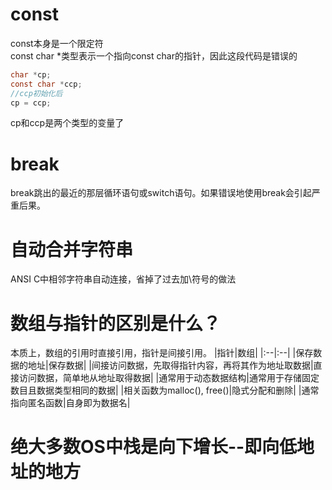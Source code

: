 # const
const本身是一个限定符<br>
const char *类型表示一个指向const char的指针，因此这段代码是错误的
```C
char *cp;
const char *ccp;
//ccp初始化后
cp = ccp;
```
cp和ccp是两个类型的变量了
# break
break跳出的最近的那层循环语句或switch语句。如果错误地使用break会引起严重后果。
# 自动合并字符串
ANSI C中相邻字符串自动连接，省掉了过去加\符号的做法
# 数组与指针的区别是什么？
本质上，数组的引用时直接引用，指针是间接引用。
|指针|数组|
|:--|:--|
|保存数据的地址|保存数据|
|间接访问数据，先取得指针内容，再将其作为地址取数据|直接访问数据，简单地从地址取得数据|
|通常用于动态数据结构|通常用于存储固定数目且数据类型相同的数据|
|相关函数为malloc(), free()|隐式分配和删除|
|通常指向匿名函数|自身即为数据名|
# 绝大多数OS中栈是向下增长--即向低地址的地方